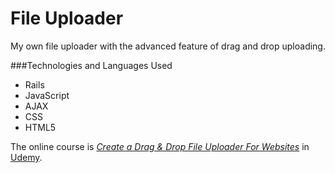 # File Uploader

My own file uploader with the advanced feature of drag and drop uploading.


###Technologies and Languages Used
* Rails
* JavaScript
* AJAX
* CSS
* HTML5

The online course is [*Create a Drag & Drop File Uploader For Websites*](https://www.udemy.com/create-a-udemy-style-drag-drop-file-uploader-for-websites/) in  [Udemy](https://www.udemy.com).
